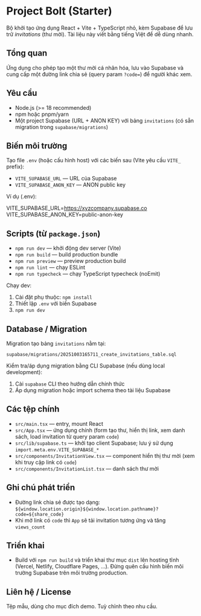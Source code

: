 # Project Bolt (Starter)

Bộ khởi tạo ứng dụng React + Vite + TypeScript nhỏ, kèm Supabase để lưu trữ *invitations* (thư mời). Tài liệu này viết bằng tiếng Việt để dễ dùng nhanh.

## Tổng quan

Ứng dụng cho phép tạo một thư mời cá nhân hóa, lưu vào Supabase và cung cấp một đường link chia sẻ (query param `?code=`) để người khác xem.

## Yêu cầu

- Node.js (>= 18 recommended)
- npm hoặc pnpm/yarn
- Một project Supabase (URL + ANON KEY) với bảng `invitations` (có sẵn migration trong `supabase/migrations`)

## Biến môi trường

Tạo file `.env` (hoặc cấu hình host) với các biến sau (Vite yêu cầu `VITE_` prefix):

- `VITE_SUPABASE_URL` — URL của Supabase
- `VITE_SUPABASE_ANON_KEY` — ANON public key

Ví dụ (.env):

VITE_SUPABASE_URL=https://xyzcompany.supabase.co
VITE_SUPABASE_ANON_KEY=public-anon-key

## Scripts (từ `package.json`)

- `npm run dev` — khởi động dev server (Vite)
- `npm run build` — build production bundle
- `npm run preview` — preview production build
- `npm run lint` — chạy ESLint
- `npm run typecheck` — chạy TypeScript typecheck (noEmit)

Chạy dev:

1. Cài đặt phụ thuộc: `npm install`
2. Thiết lập `.env` với biến Supabase
3. `npm run dev`

## Database / Migration

Migration tạo bảng `invitations` nằm tại:

`supabase/migrations/20251003165711_create_invitations_table.sql`

Kiểm tra/áp dụng migration bằng CLI Supabase (nếu dùng local development):

1. Cài `supabase` CLI theo hướng dẫn chính thức
2. Áp dụng migration hoặc import schema theo tài liệu Supabase

## Các tệp chính

- `src/main.tsx` — entry, mount React
- `src/App.tsx` — ứng dụng chính (form tạo thư, hiển thị link, xem danh sách, load invitation từ query param `code`)
- `src/lib/supabase.ts` — khởi tạo client Supabase; lưu ý sử dụng `import.meta.env.VITE_SUPABASE_*`
- `src/components/InvitationView.tsx` — component hiển thị thư mời (xem khi truy cập link có `code`)
- `src/components/InvitationList.tsx` — danh sách thư mời

## Ghi chú phát triển

- Đường link chia sẻ được tạo dạng: `${window.location.origin}${window.location.pathname}?code=${share_code}`
- Khi mở link có `code` thì `App` sẽ tải invitation tương ứng và tăng `views_count`

## Triển khai

- Build với `npm run build` và triển khai thư mục `dist` lên hosting tĩnh (Vercel, Netlify, Cloudflare Pages, ...). Đừng quên cấu hình biến môi trường Supabase trên môi trường production.

## Liên hệ / License

Tệp mẫu, dùng cho mục đích demo. Tuỳ chỉnh theo nhu cầu.
